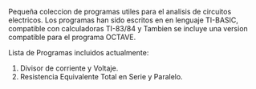 Pequeña coleccion de programas utiles para el analisis de circuitos electricos.
Los programas han sido escritos en en lenguaje TI-BASIC, compatible con calculadoras TI-83/84 y Tambien se incluye una version compatible para el programa OCTAVE.

Lista de Programas incluidos actualmente:
1) Divisor de corriente y Voltaje.
2) Resistencia Equivalente Total en Serie y Paralelo.

